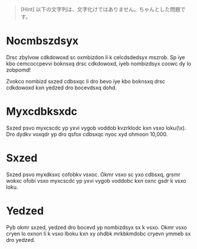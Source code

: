 > [Hint] 以下の文字列は、文字化けではありません。ちゃんとした問題です。
# Nocmbszdsyx
Drsc zbylvow cdkdowoxd sc oxmbizdon li k celcdsdedsyx mszrob.
Sp iye kbo cemcoccpevvi boknsxq drsc cdkdowoxd, iyeb nombizdsyx coowc dy lo zobpomd!

Zvokco nombizd sxzed cdbsxqc li dro bevo iye kbo boknsxq drsc cdkdowoxd kxn yedzed dro bocevdsxq dohd.

# Myxcdbksxdc
Sxzed psvo myxcscdc yp yxvi vygob voddob kvzrklodc kxn vsxo loku(\x).
Dro dydkv voxqdr yp dro qsfox cdbsxqc nyoc xyd ohmoon 10,000.

# Sxzed
Sxzed psvo myxdksxc cofobkv vsxoc.
Okmr vsxo sc yxo cdbsxq, grsmr wokxc ofobi vsxo myxcscdc yp yxvi vygob voddobc kxn oxnc gsdr k vsxo loku.

# Yedzed
Pyb okmr sxzed, yedzed dro bocevd yp nombizdsyx sx k vsxo.
Okmr vsxo cryen lo oxnon li k vsxo lboku kxn xy ohdbk mrkbkmdobc cryevn ymmeb sx dro yedzed.
